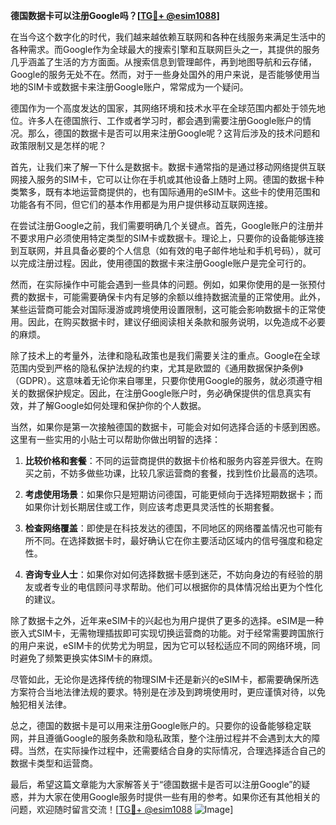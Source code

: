 **德国数据卡可以注册Google吗？[[TG💪+ @esim1088](https://t.me/s/esim1088)]**

在当今这个数字化的时代，我们越来越依赖互联网和各种在线服务来满足生活中的各种需求。而Google作为全球最大的搜索引擎和互联网巨头之一，其提供的服务几乎涵盖了生活的方方面面。从搜索信息到管理邮件，再到地图导航和云存储，Google的服务无处不在。然而，对于一些身处国外的用户来说，是否能够使用当地的SIM卡或数据卡来注册Google账户，常常成为一个疑问。

德国作为一个高度发达的国家，其网络环境和技术水平在全球范围内都处于领先地位。许多人在德国旅行、工作或者学习时，都会遇到需要注册Google账户的情况。那么，德国的数据卡是否可以用来注册Google呢？这背后涉及的技术问题和政策限制又是怎样的呢？

首先，让我们来了解一下什么是数据卡。数据卡通常指的是通过移动网络提供互联网接入服务的SIM卡，它可以让你在手机或其他设备上随时上网。德国的数据卡种类繁多，既有本地运营商提供的，也有国际通用的eSIM卡。这些卡的使用范围和功能各有不同，但它们的基本作用都是为用户提供移动互联网连接。

在尝试注册Google之前，我们需要明确几个关键点。首先，Google账户的注册并不要求用户必须使用特定类型的SIM卡或数据卡。理论上，只要你的设备能够连接到互联网，并且具备必要的个人信息（如有效的电子邮件地址和手机号码），就可以完成注册过程。因此，使用德国的数据卡来注册Google账户是完全可行的。

然而，在实际操作中可能会遇到一些具体的问题。例如，如果你使用的是一张预付费的数据卡，可能需要确保卡内有足够的余额以维持数据流量的正常使用。此外，某些运营商可能会对国际漫游或跨境使用设置限制，这可能会影响数据卡的正常使用。因此，在购买数据卡时，建议仔细阅读相关条款和服务说明，以免造成不必要的麻烦。

除了技术上的考量外，法律和隐私政策也是我们需要关注的重点。Google在全球范围内受到严格的隐私保护法规的约束，尤其是欧盟的《通用数据保护条例》（GDPR）。这意味着无论你来自哪里，只要你使用Google的服务，就必须遵守相关的数据保护规定。因此，在注册Google账户时，务必确保提供的信息真实有效，并了解Google如何处理和保护你的个人数据。

当然，如果你是第一次接触德国的数据卡，可能会对如何选择合适的卡感到困惑。这里有一些实用的小贴士可以帮助你做出明智的选择：

1. **比较价格和套餐**：不同的运营商提供的数据卡价格和服务内容差异很大。在购买之前，不妨多做些功课，比较几家运营商的套餐，找到性价比最高的选项。
   
2. **考虑使用场景**：如果你只是短期访问德国，可能更倾向于选择短期数据卡；而如果你计划长期居住或工作，则应该考虑更具灵活性的长期套餐。

3. **检查网络覆盖**：即使是在科技发达的德国，不同地区的网络覆盖情况也可能有所不同。在选择数据卡时，最好确认它在你主要活动区域内的信号强度和稳定性。

4. **咨询专业人士**：如果你对如何选择数据卡感到迷茫，不妨向身边的有经验的朋友或者专业的电信顾问寻求帮助。他们可以根据你的具体情况给出更为个性化的建议。

除了数据卡之外，近年来eSIM卡的兴起也为用户提供了更多的选择。eSIM是一种嵌入式SIM卡，无需物理插拔即可实现切换运营商的功能。对于经常需要跨国旅行的用户来说，eSIM卡的优势尤为明显，因为它可以轻松适应不同的网络环境，同时避免了频繁更换实体SIM卡的麻烦。

尽管如此，无论你是选择传统的物理SIM卡还是新兴的eSIM卡，都需要确保所选方案符合当地法律法规的要求。特别是在涉及到跨境使用时，更应谨慎对待，以免触犯相关法律。

总之，德国的数据卡是可以用来注册Google账户的。只要你的设备能够稳定联网，并且遵循Google的服务条款和隐私政策，整个注册过程并不会遇到太大的障碍。当然，在实际操作过程中，还需要结合自身的实际情况，合理选择适合自己的数据卡类型和运营商。

最后，希望这篇文章能为大家解答关于“德国数据卡是否可以注册Google”的疑惑，并为大家在使用Google服务时提供一些有用的参考。如果你还有其他相关的问题，欢迎随时留言交流！[[TG💪+ @esim1088](https://t.me/s/esim1088) ![Image](https://i.postimg.cc/4NQfJmqS/Snipaste-2025-05-13-00-14-12.png)]
